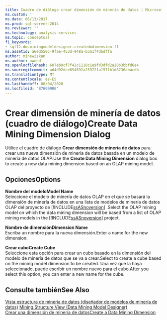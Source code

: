 ```yaml
---
title: Cuadro de diálogo crear dimensión de minería de datos | Microsoft Docs
ms.custom: ''
ms.date: 06/13/2017
ms.prod: sql-server-2014
ms.reviewer: ''
ms.technology: analysis-services
ms.topic: conceptual
f1_keywords:
- sql12.dm.miningmodeldesigner.createdmdimension.f1
ms.assetid: a6ed550c-9fae-453d-948a-b3a1f4dbdffa
author: minewiskan
ms.author: owend
ms.openlocfilehash: 607eb9cf7f42c1118c1e9fd3dfd2a20b3bbfd6e4
ms.sourcegitcommit: ad4d92dce894592a259721a1571b1d8736abacdb
ms.translationtype: MT
ms.contentlocale: es-ES
ms.lasthandoff: 08/04/2020
ms.locfileid: "87669986"
---
```

# <a name="create-data-mining-dimension-dialog"></a><span data-ttu-id="6820f-102">Crear dimensión de minería de datos (cuadro de diálogo)</span><span class="sxs-lookup"><span data-stu-id="6820f-102">Create Data Mining Dimension Dialog</span></span>
  <span data-ttu-id="6820f-103">Utilice el cuadro de diálogo **Crear dimensión de minería de datos** para crear una nueva dimensión de minería de datos basada en un modelo de minería de datos OLAP.</span><span class="sxs-lookup"><span data-stu-id="6820f-103">Use the **Create Data Mining Dimension** dialog box to create a new data mining dimension based on an OLAP mining model.</span></span>  
  
## <a name="options"></a><span data-ttu-id="6820f-104">Opciones</span><span class="sxs-lookup"><span data-stu-id="6820f-104">Options</span></span>  
 <span data-ttu-id="6820f-105">**Nombre del modelo**</span><span class="sxs-lookup"><span data-stu-id="6820f-105">**Model Name**</span></span>  
 <span data-ttu-id="6820f-106">Seleccione el modelo de minería de datos OLAP en el que se basará la dimensión de minería de datos en una lista de modelos de minería de datos OLAP del proyecto de [!INCLUDE[ssASnoversion](../includes/ssasnoversion-md.md)] .</span><span class="sxs-lookup"><span data-stu-id="6820f-106">Select the OLAP mining model on which the data mining dimension will be based from a list of OLAP mining models in the [!INCLUDE[ssASnoversion](../includes/ssasnoversion-md.md)] project.</span></span>  
  
 <span data-ttu-id="6820f-107">**Nombre de dimensión**</span><span class="sxs-lookup"><span data-stu-id="6820f-107">**Dimension Name**</span></span>  
 <span data-ttu-id="6820f-108">Escriba un nombre para la nueva dimensión.</span><span class="sxs-lookup"><span data-stu-id="6820f-108">Enter a name for the new dimension.</span></span>  
  
 <span data-ttu-id="6820f-109">**Crear cubo**</span><span class="sxs-lookup"><span data-stu-id="6820f-109">**Create Cube**</span></span>  
 <span data-ttu-id="6820f-110">Seleccione esta opción para crear un cubo basado en la dimensión del modelo de minería de datos que se va a crear.</span><span class="sxs-lookup"><span data-stu-id="6820f-110">Select to create a cube based on the mining model dimension to be created.</span></span> <span data-ttu-id="6820f-111">Una vez que la haya seleccionado, puede escribir un nombre nuevo para el cubo.</span><span class="sxs-lookup"><span data-stu-id="6820f-111">After you select this option, you can enter a new name for the cube.</span></span>  
  
## <a name="see-also"></a><span data-ttu-id="6820f-112">Consulte también</span><span class="sxs-lookup"><span data-stu-id="6820f-112">See Also</span></span>  
 <span data-ttu-id="6820f-113">[Vista estructura de minería de datos &#40;diseñador de modelos de minería de datos&#41;](mining-structure-view-data-mining-model-designer.md) </span><span class="sxs-lookup"><span data-stu-id="6820f-113">[Mining Structure View &#40;Data Mining Model Designer&#41;](mining-structure-view-data-mining-model-designer.md) </span></span>  
 [<span data-ttu-id="6820f-114">Crear una dimensión de minería de datos</span><span class="sxs-lookup"><span data-stu-id="6820f-114">Create a Data Mining Dimension</span></span>](data-mining/create-a-data-mining-dimension.md)  
  
  
